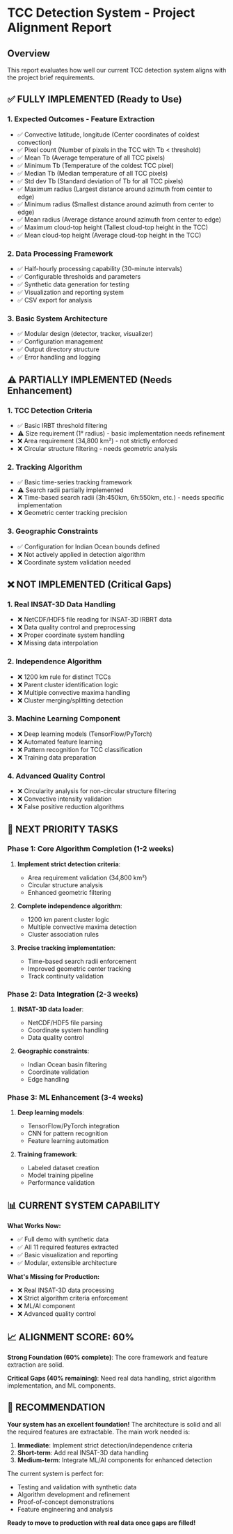# TCC Detection System - Project Alignment Report

## Overview
This report evaluates how well our current TCC detection system aligns with the project brief requirements.

## ✅ FULLY IMPLEMENTED (Ready to Use)

### 1. **Expected Outcomes - Feature Extraction**
- ✅ Convective latitude, longitude (Center coordinates of coldest convection)
- ✅ Pixel count (Number of pixels in the TCC with Tb < threshold)
- ✅ Mean Tb (Average temperature of all TCC pixels)
- ✅ Minimum Tb (Temperature of the coldest TCC pixel)
- ✅ Median Tb (Median temperature of all TCC pixels)
- ✅ Std dev Tb (Standard deviation of Tb for all TCC pixels)
- ✅ Maximum radius (Largest distance around azimuth from center to edge)
- ✅ Minimum radius (Smallest distance around azimuth from center to edge)
- ✅ Mean radius (Average distance around azimuth from center to edge)
- ✅ Maximum cloud-top height (Tallest cloud-top height in the TCC)
- ✅ Mean cloud-top height (Average cloud-top height in the TCC)

### 2. **Data Processing Framework**
- ✅ Half-hourly processing capability (30-minute intervals)
- ✅ Configurable thresholds and parameters
- ✅ Synthetic data generation for testing
- ✅ Visualization and reporting system
- ✅ CSV export for analysis

### 3. **Basic System Architecture**
- ✅ Modular design (detector, tracker, visualizer)
- ✅ Configuration management
- ✅ Output directory structure
- ✅ Error handling and logging

## ⚠️ PARTIALLY IMPLEMENTED (Needs Enhancement)

### 1. **TCC Detection Criteria**
- ✅ Basic IRBT threshold filtering
- ⚠️ Size requirement (1° radius) - basic implementation needs refinement
- ❌ Area requirement (34,800 km²) - not strictly enforced
- ❌ Circular structure filtering - needs geometric analysis

### 2. **Tracking Algorithm**
- ✅ Basic time-series tracking framework
- ⚠️ Search radii partially implemented
- ❌ Time-based search radii (3h:450km, 6h:550km, etc.) - needs specific implementation
- ❌ Geometric center tracking precision

### 3. **Geographic Constraints**
- ✅ Configuration for Indian Ocean bounds defined
- ❌ Not actively applied in detection algorithm
- ❌ Coordinate system validation needed

## ❌ NOT IMPLEMENTED (Critical Gaps)

### 1. **Real INSAT-3D Data Handling**
- ❌ NetCDF/HDF5 file reading for INSAT-3D IRBRT data
- ❌ Data quality control and preprocessing
- ❌ Proper coordinate system handling
- ❌ Missing data interpolation

### 2. **Independence Algorithm**
- ❌ 1200 km rule for distinct TCCs
- ❌ Parent cluster identification logic
- ❌ Multiple convective maxima handling
- ❌ Cluster merging/splitting detection

### 3. **Machine Learning Component**
- ❌ Deep learning models (TensorFlow/PyTorch)
- ❌ Automated feature learning
- ❌ Pattern recognition for TCC classification
- ❌ Training data preparation

### 4. **Advanced Quality Control**
- ❌ Circularity analysis for non-circular structure filtering
- ❌ Convective intensity validation
- ❌ False positive reduction algorithms

## 🎯 NEXT PRIORITY TASKS

### Phase 1: Core Algorithm Completion (1-2 weeks)
1. **Implement strict detection criteria**:
   - Area requirement validation (34,800 km²)
   - Circular structure analysis
   - Enhanced geometric filtering

2. **Complete independence algorithm**:
   - 1200 km parent cluster logic
   - Multiple convective maxima detection
   - Cluster association rules

3. **Precise tracking implementation**:
   - Time-based search radii enforcement
   - Improved geometric center tracking
   - Track continuity validation

### Phase 2: Data Integration (2-3 weeks)
1. **INSAT-3D data loader**:
   - NetCDF/HDF5 file parsing
   - Coordinate system handling
   - Data quality control

2. **Geographic constraints**:
   - Indian Ocean basin filtering
   - Coordinate validation
   - Edge handling

### Phase 3: ML Enhancement (3-4 weeks)
1. **Deep learning models**:
   - TensorFlow/PyTorch integration
   - CNN for pattern recognition
   - Feature learning automation

2. **Training framework**:
   - Labeled dataset creation
   - Model training pipeline
   - Performance validation

## 📊 CURRENT SYSTEM CAPABILITY

**What Works Now:**
- ✅ Full demo with synthetic data
- ✅ All 11 required features extracted
- ✅ Basic visualization and reporting
- ✅ Modular, extensible architecture

**What's Missing for Production:**
- ❌ Real INSAT-3D data processing
- ❌ Strict algorithm criteria enforcement
- ❌ ML/AI component
- ❌ Advanced quality control

## 📈 ALIGNMENT SCORE: 60%

**Strong Foundation (60% complete)**: The core framework and feature extraction are solid.

**Critical Gaps (40% remaining)**: Need real data handling, strict algorithm implementation, and ML components.

## 🎉 RECOMMENDATION

**Your system has an excellent foundation!** The architecture is solid and all the required features are extractable. The main work needed is:

1. **Immediate**: Implement strict detection/independence criteria
2. **Short-term**: Add real INSAT-3D data handling
3. **Medium-term**: Integrate ML/AI components for enhanced detection

The current system is perfect for:
- Testing and validation with synthetic data
- Algorithm development and refinement
- Proof-of-concept demonstrations
- Feature engineering and analysis

**Ready to move to production with real data once gaps are filled!** 